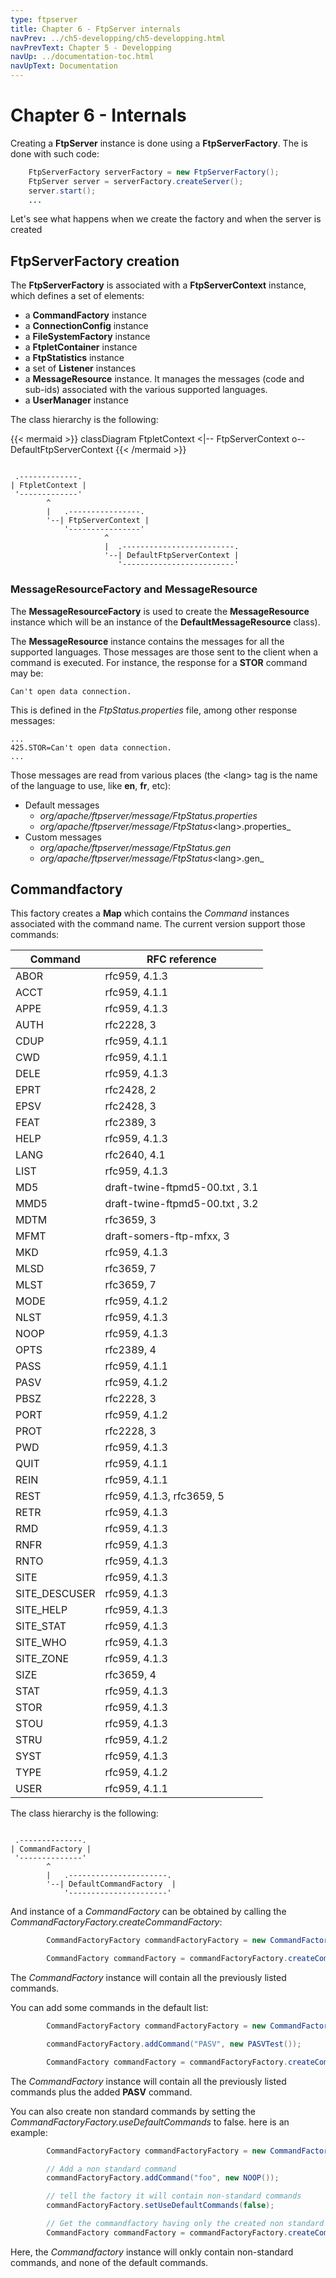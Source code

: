 ```yaml
---
type: ftpserver
title: Chapter 6 - FtpServer internals
navPrev: ../ch5-developping/ch5-developping.html
navPrevText: Chapter 5 - Developping
navUp: ../documentation-toc.html
navUpText: Documentation
---
```


# Chapter 6 - Internals

Creating a **FtpServer** instance is done using a **FtpServerFactory**. The is done with such code:

```java
    FtpServerFactory serverFactory = new FtpServerFactory();
    FtpServer server = serverFactory.createServer();
    server.start();
    ...
```

Let's see what happens when we create the factory and when the server is created

## FtpServerFactory creation

The **FtpServerFactory** is associated with a **FtpServerContext** instance, which defines a set of elements:

* a **CommandFactory** instance
* a **ConnectionConfig** instance
* a **FileSystemFactory** instance
* a **FtpletContainer** instance
* a **FtpStatistics** instance
* a set of **Listener** instances
* a **MessageResource** instance. It manages the messages  (code and sub-ids) associated with the various supported languages.
* a **UserManager** instance

The class hierarchy is the following:

{{< mermaid >}}
classDiagram
  FtpletContext <|-- FtpServerContext o-- DefaultFtpServerContext
{{< /mermaid >}}

```goat

 .-------------.
| FtpletContext |
 '-------------'
        ^
        |   .----------------.
        '--| FtpServerContext |
            '----------------'
                     ^
                     |  .-------------------------.
                     '--| DefaultFtpServerContext |
                        '-------------------------'

```

### MessageResourceFactory and MessageResource

The **MessageResourceFactory** is used to create the **MessageResource** instance which will be an instance of the **DefaultMessageResource** class).

The **MessageResource** instance contains the messages for all the supported languages. Those messages are those sent to the client when a command is executed. For instance, the response for a **STOR** command may be:

```
Can't open data connection.
```

This is defined in the _FtpStatus.properties_ file, among other response messages:

```
...
425.STOR=Can't open data connection.
...
```

Those messages are read from various places (the &lt;lang&gt; tag is the name of the language to use, like **en**, **fr**, etc):

* Default messages
  * _org/apache/ftpserver/message/FtpStatus.properties_
  * _org/apache/ftpserver/message/FtpStatus_&lt;lang&gt;.properties_
* Custom messages
  * _org/apache/ftpserver/message/FtpStatus.gen_
  * _org/apache/ftpserver/message/FtpStatus_&lt;lang&gt;.gen_

## Commandfactory

This factory creates a **Map** which contains the _Command_ instances associated with the command name. The current version support those commands:

| Command | RFC reference |
| --- | --- |
| ABOR | rfc959, 4.1.3 |
| ACCT | rfc959, 4.1.1 |
| APPE | rfc959, 4.1.3 |
| AUTH | rfc2228, 3 |
| CDUP | rfc959, 4.1.1 |
| CWD | rfc959, 4.1.1 |
| DELE | rfc959, 4.1.3 |
| EPRT | rfc2428, 2 |
| EPSV | rfc2428, 3 |
| FEAT | rfc2389, 3 |
| HELP | rfc959, 4.1.3 |
| LANG | rfc2640, 4.1 |
| LIST | rfc959, 4.1.3 |
| MD5 | draft-twine-ftpmd5-00.txt , 3.1 |
| MMD5 | draft-twine-ftpmd5-00.txt , 3.2 |
| MDTM | rfc3659, 3 |
| MFMT | draft-somers-ftp-mfxx, 3 |
| MKD | rfc959, 4.1.3 |
| MLSD | rfc3659, 7 |
| MLST | rfc3659, 7 |
| MODE | rfc959, 4.1.2 |
| NLST | rfc959, 4.1.3 |
| NOOP | rfc959, 4.1.3 |
| OPTS | rfc2389, 4 |
| PASS | rfc959, 4.1.1 |
| PASV | rfc959, 4.1.2 |
| PBSZ | rfc2228, 3 |
| PORT | rfc959, 4.1.2 |
| PROT | rfc2228, 3 |
| PWD | rfc959, 4.1.3 |
| QUIT | rfc959, 4.1.1 |
| REIN | rfc959, 4.1.1 |
| REST | rfc959, 4.1.3, rfc3659, 5 |
| RETR | rfc959, 4.1.3 |
| RMD | rfc959, 4.1.3 |
| RNFR | rfc959, 4.1.3 |
| RNTO | rfc959, 4.1.3 |
| SITE | rfc959, 4.1.3 |
| SITE_DESCUSER | rfc959, 4.1.3 |
| SITE_HELP | rfc959, 4.1.3 |
| SITE_STAT | rfc959, 4.1.3 |
| SITE_WHO | rfc959, 4.1.3 |
| SITE_ZONE | rfc959, 4.1.3 |
| SIZE | rfc3659, 4 |
| STAT | rfc959, 4.1.3 |
| STOR | rfc959, 4.1.3 |
| STOU | rfc959, 4.1.3 |
| STRU | rfc959, 4.1.2 |
| SYST | rfc959, 4.1.3 |
| TYPE | rfc959, 4.1.2 |
| USER | rfc959, 4.1.1 |

The class hierarchy is the following:

```goat

 .--------------.
| CommandFactory |
 '--------------'
        ^
        |   .----------------------.
        '--| DefaultCommandFactory  |
            '----------------------'

```


And instance of a _CommandFactory_ can be obtained by calling the _CommandFactoryFactory.createCommandFactory_:

```java
        CommandFactoryFactory commandFactoryFactory = new CommandFactoryFactory();

		CommandFactory commandFactory = commandFactoryFactory.createCommandFactory();    
```

The _CommandFactory_ instance will contain all the previously listed commands.

You can add some commands in the default list:

```java
        CommandFactoryFactory commandFactoryFactory = new CommandFactoryFactory();

        commandFactoryFactory.addCommand("PASV", new PASVTest());

		CommandFactory commandFactory = commandFactoryFactory.createCommandFactory();    
```

The _CommandFactory_ instance will contain all the previously listed commands plus the added **PASV** command.

You can also create non standard commands by setting the _CommandFactoryFactory.useDefaultCommands_ to false. here is an example:

```java
        CommandFactoryFactory commandFactoryFactory = new CommandFactoryFactory();

        // Add a non standard command
        commandFactoryFactory.addCommand("foo", new NOOP());

        // tell the factory it will contain non-standard commands
        commandFactoryFactory.setUseDefaultCommands(false);

        // Get the commandfactory having only the created non standard command
		CommandFactory commandFactory = commandFactoryFactory.createCommandFactory();


```

Here, the _Commandfactory_ instance will onkly contain non-standard commands, and none of the default commands.

